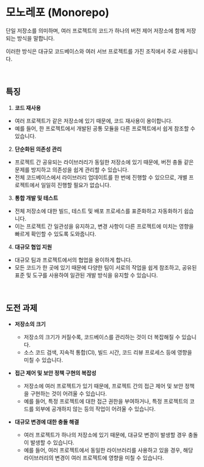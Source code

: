 # 모노레포 (Monorepo)

단일 저장소를 의미하며, 여러 프로젝트의 코드가 하나의 버전 제어 저장소에 함께 저장되는 방식을 말합니다.

이러한 방식은 대규모 코드베이스와 여러 서브 프로젝트를 가진 조직에서 주로 사용됩니다.

<br>

## 특징

1. **코드 재사용**
  - 여러 프로젝트가 같은 저장소에 있기 때문에, 코드 재사용이 용이합니다.
  - 예를 들어, 한 프로젝트에서 개발된 공통 모듈을 다른 프로젝트에서 쉽게 참조할 수 있습니다.

2. **단순화된 의존성 관리**
  - 프로젝트 간 공유되는 라이브러리가 동일한 저장소에 있기 때문에, 버전 충돌 같은 문제를 방지하고 의존성을 쉽게 관리할 수 있습니다.
  - 전체 코드베이스에서 라이브러리 업데이트를 한 번에 진행할 수 있으므로, 개별 프로젝트에서 일일히 진행할 필요가 없습니다.

3. **통합 개발 및 테스트**
  - 전체 저장소에 대한 빌드, 테스트 및 배포 프로세스를 표준화하고 자동화하기 쉽습니다.
  - 이는 프로젝트 간 일관성을 유지하고, 변경 사항이 다른 프로젝트에 미치는 영향을 빠르게 확인할 수 있도록 도와줍니다.

4. **대규모 협업 지원**
  - 대규모 팀과 프로젝트에서의 협업을 용이하게 합니다.
  - 모든 코드가 한 곳에 있기 때문에 다양한 팀이 서로의 작업을 쉽게 참조하고, 공유된 표준 및 도구를 사용하여 일관된 개발 방식을 유지할 수 있습니다.

<br>

## 도전 과제

- **저장소의 크기**
  - 저장소의 크기가 커질수록, 코드베이스를 관리하는 것이 더 복잡해질 수 있습니다.
  - 소스 코드 검색, 지속적 통합(CI), 빌드 시간, 코드 리뷰 프로세스 등에 영향을 미칠 수 있습니다.

- **접근 제어 및 보안 정책 구현의 복잡성**
  - 저장소에 여러 프로젝트가 있기 때문에, 프로젝트 간의 접근 제어 및 보안 정책을 구현하는 것이 어려울 수 있습니다.
  - 예를 들어, 특정 프로젝트에 대한 접근 권한을 부여하거나, 특정 프로젝트의 코드를 외부에 공개하지 않는 등의 작업이 어려울 수 있습니다.

- **대규모 변경에 대한 충돌 해결**
  - 여러 프로젝트가 하나의 저장소에 있기 때문에, 대규모 변경이 발생할 경우 충돌이 발생할 수 있습니다.
  - 예를 들어, 여러 프로젝트에서 동일한 라이브러리를 사용하고 있을 경우, 해당 라이브러리의 변경이 여러 프로젝트에 영향을 미칠 수 있습니다.